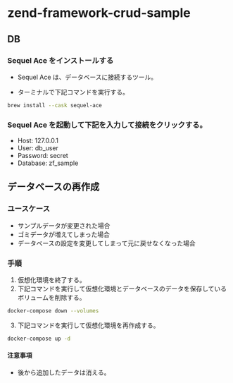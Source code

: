 # zend-framework-crud-sample

## DB

### Sequel Ace をインストールする

- Sequel Ace は、データベースに接続するツール。

- ターミナルで下記コマンドを実行する。

```bash
brew install --cask sequel-ace
```

### Sequel Ace を起動して下記を入力して接続をクリックする。

- Host: 127.0.0.1
- User: db_user
- Password: secret
- Database: zf_sample

## データベースの再作成

### ユースケース

- サンプルデータが変更された場合
- ゴミデータが増えてしまった場合
- データベースの設定を変更してしまって元に戻せなくなった場合

### 手順

1. 仮想化環境を終了する。
2. 下記コマンドを実行して仮想化環境とデータベースのデータを保存しているボリュームを削除する。

```bash
docker-compose down --volumes
```

3. 下記コマンドを実行して仮想化環境を再作成する。

```bash
docker-compose up -d
```

#### 注意事項

- 後から追加したデータは消える。
